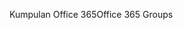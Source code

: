 <span data-ttu-id="758d5-101">Kumpulan Office 365</span><span class="sxs-lookup"><span data-stu-id="758d5-101">Office 365 Groups</span></span>